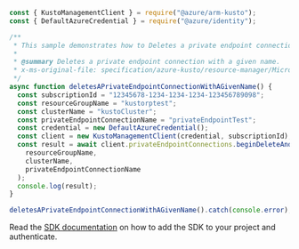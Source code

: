 ```javascript
const { KustoManagementClient } = require("@azure/arm-kusto");
const { DefaultAzureCredential } = require("@azure/identity");

/**
 * This sample demonstrates how to Deletes a private endpoint connection with a given name.
 *
 * @summary Deletes a private endpoint connection with a given name.
 * x-ms-original-file: specification/azure-kusto/resource-manager/Microsoft.Kusto/stable/2022-02-01/examples/KustoPrivateEndpointConnectionsDelete.json
 */
async function deletesAPrivateEndpointConnectionWithAGivenName() {
  const subscriptionId = "12345678-1234-1234-1234-123456789098";
  const resourceGroupName = "kustorptest";
  const clusterName = "kustoCluster";
  const privateEndpointConnectionName = "privateEndpointTest";
  const credential = new DefaultAzureCredential();
  const client = new KustoManagementClient(credential, subscriptionId);
  const result = await client.privateEndpointConnections.beginDeleteAndWait(
    resourceGroupName,
    clusterName,
    privateEndpointConnectionName
  );
  console.log(result);
}

deletesAPrivateEndpointConnectionWithAGivenName().catch(console.error);
```

Read the [SDK documentation](https://github.com/Azure/azure-sdk-for-js/blob/%40azure%2Farm-kusto_7.1.1/sdk/kusto/arm-kusto/README.md) on how to add the SDK to your project and authenticate.
